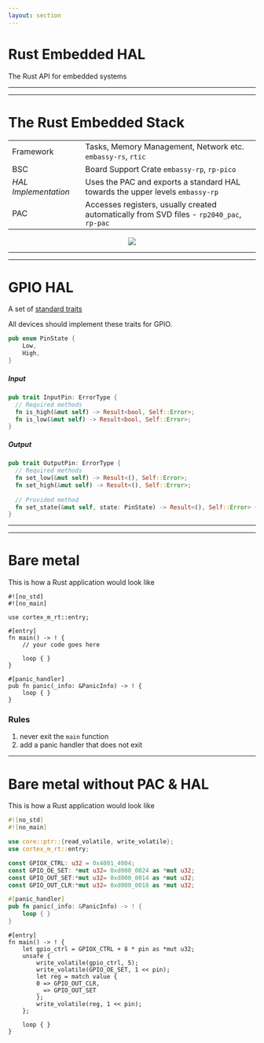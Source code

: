 ```yaml
---
layout: section
---
```

# Rust Embedded HAL
The Rust API for embedded systems

---
---
# The Rust Embedded Stack

<div grid="~ cols-2 gap-4">
<div>

| | |
|-|-|
| Framework | Tasks, Memory Management, Network etc. `embassy-rs`, `rtic` |
| BSC | Board Support Crate `embassy-rp`, `rp-pico` |
| *HAL Implementation* | Uses the PAC and exports a standard HAL towards the upper levels `embassy-rp` |
| PAC | Accesses registers, usually created automatically from SVD files - `rp2040_pac`, `rp-pac` |


</div>

<div align="center">
    <img src="/rust-embedded/rust_embedded_stack.svg" class="w-120 rounded">
</div>

</div>

---
---
# GPIO HAL
A set of [standard traits](https://docs.rs/embedded-hal/latest/embedded_hal/)

All devices should implement these traits for GPIO.

```rust
pub enum PinState {
    Low,
    High,
}
```

<div grid="~ cols-2 gap-2">

<div>

##### Input

```rust {lines:false}
pub trait InputPin: ErrorType {
  // Required methods
  fn is_high(&mut self) -> Result<bool, Self::Error>;
  fn is_low(&mut self) -> Result<bool, Self::Error>;
}
```

</div>

<div>

##### Output

```rust {lines:false}
pub trait OutputPin: ErrorType {
  // Required methods
  fn set_low(&mut self) -> Result<(), Self::Error>;
  fn set_high(&mut self) -> Result<(), Self::Error>;
  
  // Provided method
  fn set_state(&mut self, state: PinState) -> Result<(), Self::Error> { ... }
}
```
</div>

</div>


---
---
# Bare metal
This is how a Rust application would look like

<div grid="~ cols-2 gap-4">

```rust{all|1|2|4|6|7,11|10|13-16}
#![no_std]
#![no_main]

use cortex_m_rt::entry;

#[entry]
fn main() -> ! {
    // your code goes here

    loop { }
}

#[panic_handler]
pub fn panic(_info: &PanicInfo) -> ! {
    loop { }
}
```

<div>

### Rules
1. never exit the `main` function
2. add a panic handler that does not exit

</div>

</div>

---

# Bare metal without PAC & HAL
This is how a Rust application would look like

<div grid="~ cols-2 gap-2">

```rust
#![no_std]
#![no_main]

use core::ptr::{read_volatile, write_volatile};
use cortex_m_rt::entry;

const GPIOX_CTRL: u32 = 0x4001_4004;
const GPIO_OE_SET: *mut u32= 0xd000_0024 as *mut u32;
const GPIO_OUT_SET:*mut u32= 0xd000_0014 as *mut u32;
const GPIO_OUT_CLR:*mut u32= 0xd000_0018 as *mut u32;

#[panic_handler]
pub fn panic(_info: &PanicInfo) -> ! {
    loop { }
}
```

```rust{all}{startLine:18}
#[entry]
fn main() -> ! {
    let gpio_ctrl = GPIOX_CTRL + 8 * pin as *mut u32;
    unsafe { 
        write_volatile(gpio_ctrl, 5);
        write_volatile(GPIO_OE_SET, 1 << pin);
        let reg = match value {
        0 => GPIO_OUT_CLR,
        _ => GPIO_OUT_SET
        };
        write_volatile(reg, 1 << pin);
    };

    loop { }
}
```

</div>
